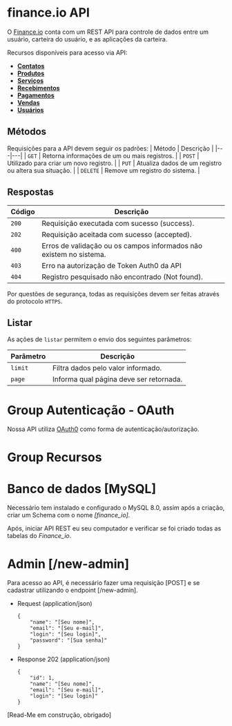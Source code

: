 # finance.io API

O [Finance.io](https://github.com/andrerochasouza/Finance.io-SPA) conta com um REST API para controle de dados entre um usuário, carteira do usuário, e as aplicações da carteira.

Recursos disponíveis para acesso via API:
* [**Contatos**](#reference/recursos/contatos)
* [**Produtos**](#reference/recursos/produtos)
* [**Serviços**](#reference/recursos/servicos)
* [**Recebimentos**](#reference/recursos/recebimentos)
* [**Pagamentos**](#reference/recursos/pagamentos)
* [**Vendas**](#reference/recursos/vendas)
* [**Usuários**](#reference/recursos/usuarios)

## Métodos
Requisições para a API devem seguir os padrões:
| Método | Descrição |
|---|---|
| `GET` | Retorna informações de um ou mais registros. |
| `POST` | Utilizado para criar um novo registro. |
| `PUT` | Atualiza dados de um registro ou altera sua situação. |
| `DELETE` | Remove um registro do sistema. |


## Respostas

| Código | Descrição |
|---|---|
| `200` | Requisição executada com sucesso (success).|
| `202` | Requisição aceitada com sucesso (accepted).|
| `400` | Erros de validação ou os campos informados não existem no sistema.|
| `403` | Erro na autorização de Token Auth0 da API|
| `404` | Registro pesquisado não encontrado (Not found).|

Por questões de segurança, todas as requisições devem ser feitas através do protocolo `HTTPS`.

## Listar
As ações de `listar` permitem o envio dos seguintes parâmetros:

| Parâmetro | Descrição |
|---|---|
| `limit` | Filtra dados pelo valor informado. |
| `page` | Informa qual página deve ser retornada. |


# Group Autenticação - OAuth

Nossa API utiliza [OAuth0](https://auth0.com/pt) como forma de autenticação/autorização.


# Group Recursos

# Banco de dados [MySQL]

Necessário tem instalado e configurado o MySQL 8.0, assim após a criação, criar um Schema com o nome *[finance_io]*.

Após, iniciar API REST eu seu computador e verificar se foi criado todas as tabelas do *Finance_io*.

# Admin [/new-admin]

Para acesso ao API, é necessário fazer uma requisição [POST] e se cadastrar utilizando o endpoint [/new-admin].

+ Request (application/json)

      {
          "name": "[Seu nome]",
          "email": "[Seu e-mail]",
          "login": "[Seu login]",
          "password": "[Sua senha]"
      }

+ Response 202 (application/json)

      {
          "id": 1,
          "name": "[Seu nome]",
          "email": "[Seu e-mail]",
          "login": "[Seu login]"
      }

[Read-Me em construção, obrigado]
